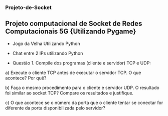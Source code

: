 ### Projeto-de-Socket
## Projeto computacional de Socket de Redes Computacionais 5G {Utilizando Pygame}

- Jogo da Velha Utilizando Python 
- Chat entre 2 IPs utilizando Python



- Questão 1. Compile dos programas (cliente e servidor) TCP e UDP:

a)	Execute o cliente TCP antes de executar o servidor TCP. O que acontece? Por quê?

b)	Faça o mesmo procedimento para o cliente e servidor UDP. O resultado foi similar ao socket TCP? Compare os resultados e justifique.

c)	O que acontece se o número da porta que o cliente tentar se conectar for diferente da porta disponibilizada pelo servidor?
